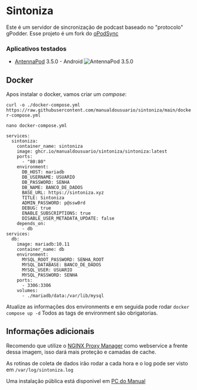 
# Sintoniza

Este é um servidor de sincronização de podcast baseado no "protocolo" gPodder.
Esse projeto é um fork do [oPodSync](https://github.com/kd2org/opodsync)

### Aplicativos testados

- [AntennaPod](https://github.com/AntennaPod/AntennaPod) 3.5.0 - Android
![AntennaPod 3.5.0](https://github.com/manualdousuario/sintoniza/blob/main/assets/antennapod_350.gif?raw=true)

## Docker

Apos instalar o docker, vamos criar um *compose*:

`curl -o ./docker-compose.yml https://raw.githubusercontent.com/manualdousuario/sintoniza/main/docker-compose.yml`

`nano docker-compose.yml`

```
services:
  sintoniza:
    container_name: sintoniza
    image: ghcr.io/manualdousuario/sintoniza/sintoniza:latest
    ports:
      - "80:80"
    environment:
      DB_HOST: mariadb
      DB_USERNAME: USUARIO
      DB_PASSWORD: SENHA
      DB_NAME: BANCO_DE_DADOS
      BASE_URL: https://sintoniza.xyz
      TITLE: Sintoniza
      ADMIN_PASSWORD: p@ssw0rd
      DEBUG: true
      ENABLE_SUBSCRIPTIONS: true
      DISABLE_USER_METADATA_UPDATE: false
    depends_on:
      - db
services:
  db:
    image: mariadb:10.11
    container_name: db
    environment:
      MYSQL_ROOT_PASSWORD: SENHA_ROOT
      MYSQL_DATABASE: BANCO_DE_DADOS
      MYSQL_USER: USUARIO
      MYSQL_PASSWORD: SENHA
    ports:
      - 3306:3306
    volumes:
      - ./mariadb/data:/var/lib/mysql
```

Atualize as informações dos environments e em seguida pode rodar `docker compose up -d`
Todos as tags de environment são obrigatorias.

## Informações adicionais

Recomendo que utilize o [NGINX Proxy Manager](https://nginxproxymanager.com/) como webservice a frente dessa imagem, isso dará mais proteção e camadas de cache.

As rotinas de coleta de dados irão rodar a cada hora e o log pode ser visto em `/var/log/sintoniza.log`

Uma instalação pública está disponivel em [PC do Manual](https://sintoniza.pcdomanual.com/) 